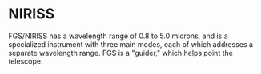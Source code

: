 # NIRISS
 FGS/NIRISS has a wavelength range of 0.8 to 5.0 microns, and is a specialized instrument with three main modes, each of which addresses a separate wavelength range. FGS is a "guider," which helps point the telescope.  
